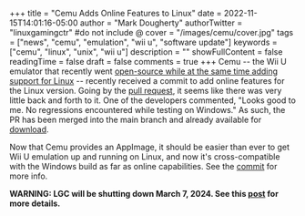 +++
title = "Cemu Adds Online Features to Linux"
date = 2022-11-15T14:01:16-05:00
author = "Mark Dougherty"
authorTwitter = "linuxgamingctr" #do not include @
cover = "/images/cemu/cover.jpg"
tags = ["news", "cemu", "emulation", "wii u", "software update"]
keywords = ["cemu", "linux", "unix", "wii u"]
description = ""
showFullContent = false
readingTime = false
draft = false
comments = true
+++
Cemu -- the Wii U emulator that recently went [open-source while at the same time adding support for Linux](https://linuxgamingcentral.com/posts/cemu-now-open-source-and-available-for-linux/) -- recently received a commit to add online features for the Linux version. Going by the [pull request](https://github.com/cemu-project/Cemu/pull/486), it seems like there was very little back and forth to it. One of the developers commented, "Looks good to me. No regressions encountered while testing on Windows." As such, the PR has been merged into the main branch and already available for [download](https://github.com/cemu-project/Cemu/releases/tag/v2.0-16).

Now that Cemu provides an AppImage, it should be easier than ever to get Wii U emulation up and running on Linux, and now it's cross-compatible with the Windows build as far as online capabilities. See the [commit](https://github.com/cemu-project/Cemu/commit/b1c70588fe3f1cdee936ea2d6d83c6170e6c4ab8) for more info.

**WARNING: LGC will be shutting down March 7, 2024. See this [post](https://linuxgamingcentral.com/posts/the-end-of-lgc/) for more details.**
